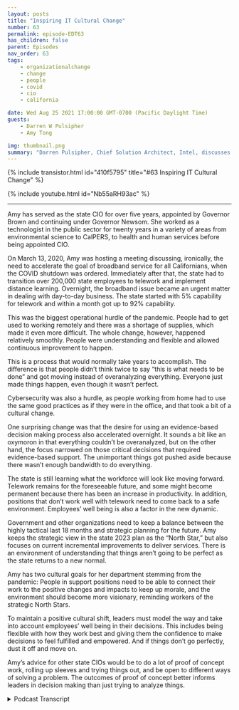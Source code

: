 ```yaml
---
layout: posts
title: "Inspiring IT Cultural Change"
number: 63
permalink: episode-EDT63
has_children: false
parent: Episodes
nav_order: 63
tags:
    - organizationalchange
    - change
    - people
    - covid
    - cio
    - california

date: Wed Aug 25 2021 17:00:00 GMT-0700 (Pacific Daylight Time)
guests:
    - Darren W Pulsipher
    - Amy Tong

img: thumbnail.png
summary: "Darren Pulsipher, Chief Solution Architect, Intel, discusses inspiring cultural change with Amy Tong, CIO of the state of California, in the wake of the COVID pandemic."
---
```


{% include transistor.html id="410f5795" title="#63 Inspiring IT Cultural Change" %}

{% include youtube.html id="Nb55aRH93ac" %}

---

<p>Amy has served as the state CIO for over five years, appointed by Governor Brown and continuing under Governor Newsom. She worked as a technologist in the public sector for twenty years in a variety of areas from environmental science to CalPERS, to health and human services before being appointed CIO.</p>
<p>On March 13, 2020, Amy was hosting a meeting discussing, ironically, the need to accelerate the goal of broadband service for all Californians, when the COVID shutdown was ordered. Immediately after that, the state had to transition over 200,000 state employees to telework and implement distance learning. Overnight, the broadband issue became an urgent matter in dealing with day-to-day business. The state started with 5% capability for telework and within a month got up to 92% capability.</p>
<p>This was the biggest operational hurdle of the pandemic. People had to get used to working remotely and there was a shortage of supplies, which made it even more difficult. The whole change, however, happened relatively smoothly. People were understanding and flexible and allowed continuous improvement to happen.</p>
<p>This is a process that would normally take years to accomplish. The difference is that people didn’t think twice to say “this is what needs to be done” and got moving instead of overanalyzing everything. Everyone just made things happen, even though it wasn’t perfect.</p>
<p>Cybersecurity was also a hurdle, as people working from home had to use the same good practices as if they were in the office, and that took a bit of a cultural change.</p>
<p>One surprising change was that the desire for using an evidence-based decision making process also accelerated overnight. It sounds a bit like an oxymoron in that everything couldn’t be overanalyzed, but on the other hand, the focus narrowed on those critical decisions that required evidence-based support. The unimportant things got pushed aside because there wasn’t enough bandwidth to do everything.</p>
<p>The state is still learning what the workforce will look like moving forward. Telework remains for the foreseeable future, and some might become permanent because there has been an increase in productivity. In addition, positions that don’t work well with telework need to come back to a safe environment. Employees’ well being is also a factor in the new dynamic.</p>
<p>Government and other organizations need to keep a balance between the highly tactical last 18 months and strategic planning for the future. Amy keeps the strategic view in the state 2023 plan as the “North Star,” but also focuses on current incremental improvements to deliver services. There is an environment of understanding that things aren’t going to be perfect as the state returns to a new normal.</p>
<p>Amy has two cultural goals for her department stemming from the pandemic: People in support positions need to be able to connect their work to the positive changes and impacts to keep up morale, and the environment should become more visionary, reminding workers of the strategic North Stars.</p>
<p>To maintain a positive cultural shift, leaders must model the way and take into account employees’ well being in their decisions. This includes being flexible with how they work best and giving them the confidence to make decisions to feel fulfilled and empowered. And if things don’t go perfectly, dust it off and move on.</p>
<p>Amy’s advice for other state CIOs would be to do a lot of proof of concept work, rolling up sleeves and trying things out, and be open to different ways of solving a problem. The outcomes of proof of concept better informs leaders in decision making than just trying to analyze things. </p>
<p>

<details>
<summary> Podcast Transcript </summary>

<p></p>

</details>
